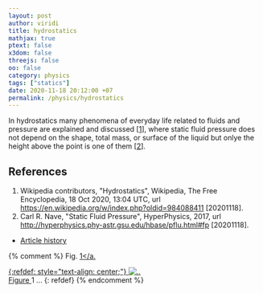 ```yaml
---
layout: post
author: viridi
title: hydrostatics
mathjax: true
ptext: false
x3dom: false
threejs: false
oo: false
category: physics
tags: ["statics"]
date: 2020-11-18 20:12:00 +07
permalink: /physics/hydrostatics
---
```

In hydrostatics many phenomena of everyday life related to fluids and pressure are explained and discussed [[1](#ref1)], where static fluid pressure does not depend on the shape, total mass, or surface of the liquid but onlye the height above the point is one of them [[2](#ref2)].


## References
1. <a name="ref1"></a>Wikipedia contributors, "Hydrostatics", Wikipedia, The Free Encyclopedia, 18 Oct 2020, 13:04 UTC, url <https://en.wikipedia.org/w/index.php?oldid=984088411> [20201118].
2. <a name="ref2"></a>Carl R. Nave, "Static Fluid Pressure", HyperPhysics, 2017, url <http://hyperphysics.phy-astr.gsu.edu/hbase/pflu.html#fp> [20201118].

+ [Article history](https://github.com/butiran/butiran.github.io/commits/master/_posts/phys/2020-11-18-hydrostatics.md)

{% comment %}
Fig. <a href="#fig:x">1</a.

{:refdef: style="text-align: center;"}
![..](/assets/img/phys/x.png)
<br />
Figure <a name="fig:x">1</a> ...
{: refdef}
{% endcomment %}
